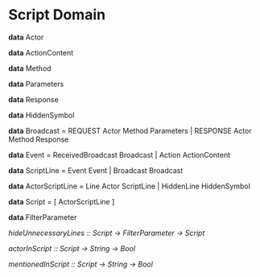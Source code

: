 # Script Domain

**data** Actor

**data** ActionContent

**data** Method

**data** Parameters

**data** Response

**data** HiddenSymbol

**data** Broadcast = REQUEST Actor Method Parameters | RESPONSE Actor Method Response

**data** Event = ReceivedBroadcast Broadcast | Action ActionContent

**data** ScriptLine = Event Event | Broadcast Broadcast

**data** ActorScriptLine = Line Actor ScriptLine | HiddenLine HiddenSymbol

**data** Script = [ ActorScriptLine ]

**data** FilterParameter

_hideUnnecessaryLines :: Script -> FilterParameter -> Script_

_actorInScript :: Script -> String -> Bool_

_mentionedInScript :: Script -> String -> Bool_
